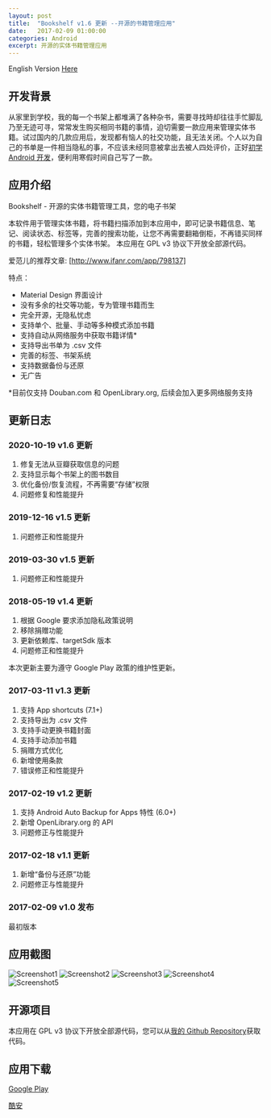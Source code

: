 ```yaml
---
layout: post
title:  "Bookshelf v1.6 更新 --开源的书籍管理应用"
date:   2017-02-09 01:00:00
categories: Android
excerpt: 开源的实体书籍管理应用
---
```


English Version [Here]

[Here]:https://github.com/smartjinyu/MyBookshelf/blob/master/README.md

## 开发背景

从家里到学校，我的每一个书架上都堆满了各种杂书，需要寻找時却往往手忙脚乱乃至无迹可寻，常常发生购买相同书籍的事情，迫切需要一款应用来管理实体书籍。试过国内的几款应用后，发现都有恼人的社交功能，且无法关闭。个人以为自己的书单是一件相当隐私的事，不应该未经同意被拿出去被人四处评价，正好[初学 Android 开发]，便利用寒假时间自己写了一款。

[初学 Android 开发]:https://smartjinyu.com/android/2016/10/25/Begin_to_learn_android_again.html

## 应用介绍

Bookshelf - 开源的实体书籍管理工具，您的电子书架

本软件用于管理实体书籍，将书籍扫描添加到本应用中，即可记录书籍信息、笔记、阅读状态、标签等，完善的搜索功能，让您不再需要翻箱倒柜，不再错买同样的书籍，轻松管理多个实体书架。
本应用在 GPL v3 协议下开放全部源代码。

爱范儿的推荐文章: [http://www.ifanr.com/app/798137]

[http://www.ifanr.com/app/798137]:http://www.ifanr.com/app/798137

特点：
- Material Design 界面设计
- 没有多余的社交等功能，专为管理书籍而生
- 完全开源，无隐私忧虑
- 支持单个、批量、手动等多种模式添加书籍
- 支持自动从网络服务中获取书籍详情*
- 支持导出书单为 .csv 文件
- 完善的标签、书架系统
- 支持数据备份与还原
- 无广告

*目前仅支持 Douban.com 和 OpenLibrary.org, 后续会加入更多网络服务支持

## 更新日志

### 2020-10-19 v1.6 更新

1. 修复无法从豆瓣获取信息的问题
2. 支持显示每个书架上的图书数目
3. 优化备份/恢复流程，不再需要“存储”权限
4. 问题修复和性能提升

### 2019-12-16 v1.5 更新

1. 问题修正和性能提升


### 2019-03-30 v1.5 更新

1. 问题修正和性能提升


### 2018-05-19 v1.4 更新

1. 根据 Google 要求添加隐私政策说明
2. 移除捐赠功能
3. 更新依赖库、targetSdk 版本
4. 问题修正和性能提升

本次更新主要为遵守 Google Play 政策的维护性更新。


### 2017-03-11 v1.3 更新

1. 支持 App shortcuts (7.1+)
2. 支持导出为 .csv 文件
3. 支持手动更换书籍封面
4. 支持手动添加书籍
5. 捐赠方式优化
6. 新增使用条款
7. 错误修正和性能提升

### 2017-02-19 v1.2 更新
1. 支持 Android Auto Backup for Apps 特性 (6.0+)
2. 新增 OpenLibrary.org 的 API
3. 问题修正与性能提升

### 2017-02-18 v1.1 更新
1. 新增“备份与还原”功能 
2. 问题修正与性能提升

### 2017-02-09 v1.0 发布
最初版本



## 应用截图

![Screenshot1](\img\2017-02-09\1.png)
![Screenshot2](\img\2017-02-09\2.png)
![Screenshot3](\img\2017-02-09\3.png)
![Screenshot4](\img\2017-02-09\4.png)
![Screenshot5](\img\2017-02-09\5.png)


## 开源项目

本应用在 GPL v3 协议下开放全部源代码，您可以从[我的 Github Repository]获取代码。

[我的 Github Repository]:https://github.com/smartjinyu/MyBookshelf

## 应用下载

[Google Play]

[酷安]

[Google Play]:https://play.google.com/store/apps/details?id=com.smartjinyu.mybookshelf
[酷安]:http://coolapk.com/apk/com.smartjinyu.mybookshelf